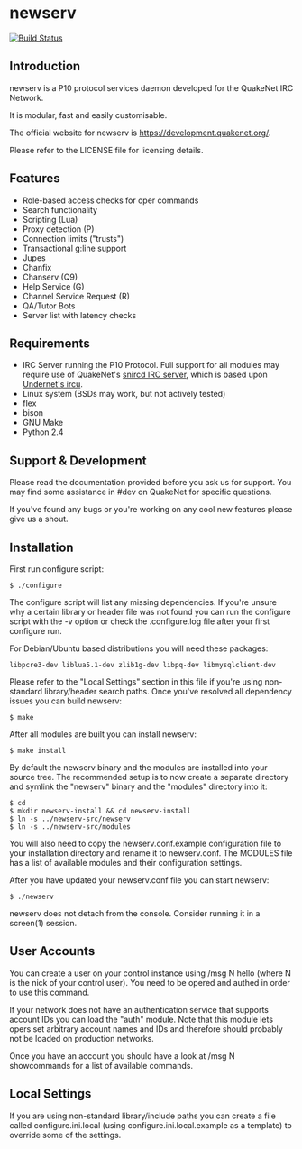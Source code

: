 newserv
=======

[![Build Status](https://travis-ci.org/quakenet/newserv.png?branch=master)](https://travis-ci.org/quakenet/newserv)

Introduction
------------

newserv is a P10 protocol services daemon developed for the QuakeNet IRC
Network.

It is modular, fast and easily customisable.

The official website for newserv is https://development.quakenet.org/.

Please refer to the LICENSE file for licensing details.

Features
--------

 * Role-based access checks for oper commands
 * Search functionality
 * Scripting (Lua)
 * Proxy detection (P)
 * Connection limits ("trusts")
 * Transactional g:line support
 * Jupes
 * Chanfix
 * Chanserv (Q9)
 * Help Service (G)
 * Channel Service Request (R)
 * QA/Tutor Bots
 * Server list with latency checks

Requirements
------------

* IRC Server running the P10 Protocol. Full support for all modules may require use of QuakeNet's [snircd IRC server](https://development.quakenet.org), which is based upon [Undernet's ircu](http://coder-com.undernet.org/).
* Linux system (BSDs may work, but not actively tested)
* flex
* bison
* GNU Make
* Python 2.4

Support & Development
---------------------

Please read the documentation provided before you ask us for support. You may
find some assistance in #dev on QuakeNet for specific questions.

If you've found any bugs or you're working on any cool new features please give
us a shout.

Installation
------------

First run configure script:

    $ ./configure

The configure script will list any missing dependencies. If you're unsure why
a certain library or header file was not found you can run the configure script
with the -v option or check the .configure.log file after your first configure
run.

For Debian/Ubuntu based distributions you will need these packages:

    libpcre3-dev liblua5.1-dev zlib1g-dev libpq-dev libmysqlclient-dev

Please refer to the "Local Settings" section in this file if you're using
non-standard library/header search paths. Once you've resolved all dependency
issues you can build newserv:

    $ make

After all modules are built you can install newserv:

    $ make install

By default the newserv binary and the modules are installed into your source
tree. The recommended setup is to now create a separate directory and symlink
the "newserv" binary and the "modules" directory into it:

    $ cd
    $ mkdir newserv-install && cd newserv-install
    $ ln -s ../newserv-src/newserv
    $ ln -s ../newserv-src/modules

You will also need to copy the newserv.conf.example configuration file to your
installation directory and rename it to newserv.conf. The MODULES file has a
list of available modules and their configuration settings.

After you have updated your newserv.conf file you can start newserv:

    $ ./newserv

newserv does not detach from the console. Consider running it in a
screen(1) session.

User Accounts
-------------

You can create a user on your control instance using /msg N hello (where N is
the nick of your control user). You need to be opered and authed in order to
use this command.

If your network does not have an authentication service that supports account
IDs you can load the "auth" module. Note that this module lets opers set
arbitrary account names and IDs and therefore should probably not be loaded on
production networks.

Once you have an account you should have a look at /msg N showcommands for a
list of available commands.

Local Settings
--------------

If you are using non-standard library/include paths you can create a file
called configure.ini.local (using configure.ini.local.example as a template) to
override some of the settings.
